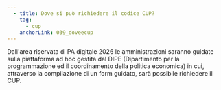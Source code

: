 ```yaml
---
  - title: Dove si può richiedere il codice CUP?
    tag:
      - cup
    anchorLink: 039_doveecup
---
```


Dall'area riservata di PA digitale 2026 le amministrazioni saranno guidate sulla piattaforma ad hoc gestita dal DIPE (Dipartimento per la programmazione ed il coordinamento della politica economica) in cui, attraverso la compilazione di un form guidato, sarà possibile richiedere il CUP.
